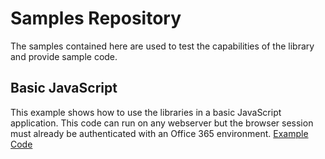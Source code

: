# Samples Repository
The samples contained here are used to test the capabilities of the library and provide sample code.

## Basic JavaScript 
This example shows how to use the libraries in a basic JavaScript application. This code can run on any webserver but the browser session must already be authenticated with an Office 365 environment.
[Example Code](basicjavascript/README.md)